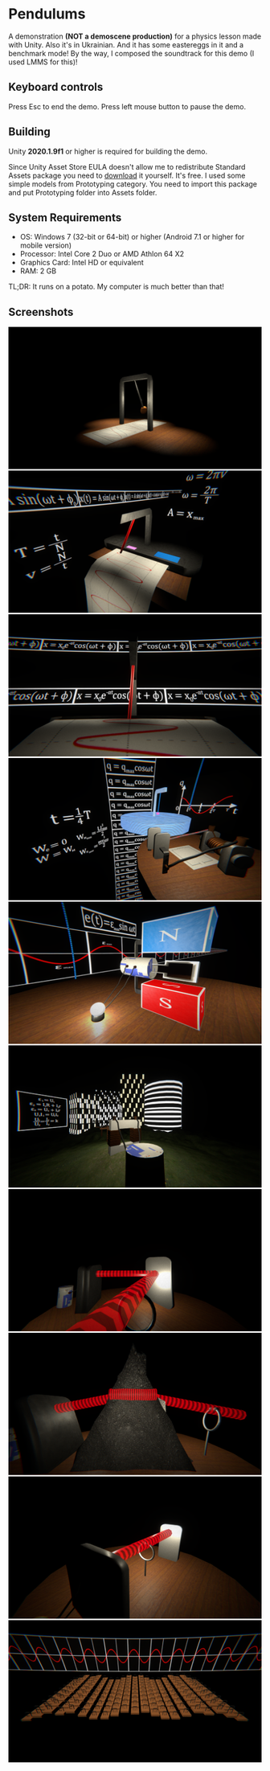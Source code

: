 # Pendulums
 A demonstration **(NOT a demoscene production)** for a physics lesson made with Unity.
 Also it's in Ukrainian. And it has some eastereggs in it and a benchmark mode!
 By the way, I composed the soundtrack for this demo (I used LMMS for this)!
 
## Keyboard controls
 Press Esc to end the demo.
 Press left mouse button to pause the demo.
 
## Building
 Unity **2020.1.9f1** or higher is required for building the demo.
 
 Since Unity Asset Store EULA doesn't allow me to redistribute Standard Assets package
 you need to [download](https://assetstore.unity.com/packages/essentials/asset-packs/standard-assets-for-unity-2018-4-32351) 
 it yourself. It's free. I used some simple models from Prototyping category. You need to import this package and put Prototyping folder
 into Assets folder.
 
## System Requirements
 - OS: Windows 7 (32-bit or 64-bit) or higher (Android 7.1 or higher for mobile version)
 - Processor: Intel Core 2 Duo or AMD Athlon 64 X2
 - Graphics Card: Intel HD or equivalent
 - RAM: 2 GB
 
 TL;DR: It runs on a potato. My computer is much better than that!
 
## Screenshots
![Scene 1](Screenshots/1.png)
![Scene 2](Screenshots/2.png)
![Scene 3](Screenshots/3.png)
![Scene 4](Screenshots/4.png)
![Scene 5](Screenshots/5.png)
![Scene 6](Screenshots/6.png)
![Scene 7](Screenshots/7.png)
![Scene 8](Screenshots/8.png)
![Scene 9](Screenshots/9.png)
![Scene 10](Screenshots/10.png)
